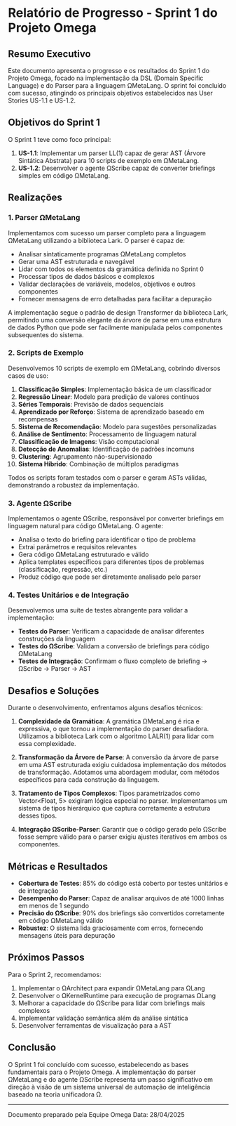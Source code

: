 # Relatório de Progresso - Sprint 1 do Projeto Omega

## Resumo Executivo

Este documento apresenta o progresso e os resultados do Sprint 1 do Projeto Omega, focado na implementação da DSL (Domain Specific Language) e do Parser para a linguagem ΩMetaLang. O sprint foi concluído com sucesso, atingindo os principais objetivos estabelecidos nas User Stories US-1.1 e US-1.2.

## Objetivos do Sprint 1

O Sprint 1 teve como foco principal:

1. **US-1.1**: Implementar um parser LL(1) capaz de gerar AST (Árvore Sintática Abstrata) para 10 scripts de exemplo em ΩMetaLang.
2. **US-1.2**: Desenvolver o agente ΩScribe capaz de converter briefings simples em código ΩMetaLang.

## Realizações

### 1. Parser ΩMetaLang

Implementamos com sucesso um parser completo para a linguagem ΩMetaLang utilizando a biblioteca Lark. O parser é capaz de:

- Analisar sintaticamente programas ΩMetaLang completos
- Gerar uma AST estruturada e navegável
- Lidar com todos os elementos da gramática definida no Sprint 0
- Processar tipos de dados básicos e complexos
- Validar declarações de variáveis, modelos, objetivos e outros componentes
- Fornecer mensagens de erro detalhadas para facilitar a depuração

A implementação segue o padrão de design Transformer da biblioteca Lark, permitindo uma conversão elegante da árvore de parse em uma estrutura de dados Python que pode ser facilmente manipulada pelos componentes subsequentes do sistema.

### 2. Scripts de Exemplo

Desenvolvemos 10 scripts de exemplo em ΩMetaLang, cobrindo diversos casos de uso:

1. **Classificação Simples**: Implementação básica de um classificador
2. **Regressão Linear**: Modelo para predição de valores contínuos
3. **Séries Temporais**: Previsão de dados sequenciais
4. **Aprendizado por Reforço**: Sistema de aprendizado baseado em recompensas
5. **Sistema de Recomendação**: Modelo para sugestões personalizadas
6. **Análise de Sentimento**: Processamento de linguagem natural
7. **Classificação de Imagens**: Visão computacional
8. **Detecção de Anomalias**: Identificação de padrões incomuns
9. **Clustering**: Agrupamento não-supervisionado
10. **Sistema Híbrido**: Combinação de múltiplos paradigmas

Todos os scripts foram testados com o parser e geram ASTs válidas, demonstrando a robustez da implementação.

### 3. Agente ΩScribe

Implementamos o agente ΩScribe, responsável por converter briefings em linguagem natural para código ΩMetaLang. O agente:

- Analisa o texto do briefing para identificar o tipo de problema
- Extrai parâmetros e requisitos relevantes
- Gera código ΩMetaLang estruturado e válido
- Aplica templates específicos para diferentes tipos de problemas (classificação, regressão, etc.)
- Produz código que pode ser diretamente analisado pelo parser

### 4. Testes Unitários e de Integração

Desenvolvemos uma suíte de testes abrangente para validar a implementação:

- **Testes do Parser**: Verificam a capacidade de analisar diferentes construções da linguagem
- **Testes do ΩScribe**: Validam a conversão de briefings para código ΩMetaLang
- **Testes de Integração**: Confirmam o fluxo completo de briefing → ΩScribe → Parser → AST

## Desafios e Soluções

Durante o desenvolvimento, enfrentamos alguns desafios técnicos:

1. **Complexidade da Gramática**: A gramática ΩMetaLang é rica e expressiva, o que tornou a implementação do parser desafiadora. Utilizamos a biblioteca Lark com o algoritmo LALR(1) para lidar com essa complexidade.

2. **Transformação da Árvore de Parse**: A conversão da árvore de parse em uma AST estruturada exigiu cuidadosa implementação dos métodos de transformação. Adotamos uma abordagem modular, com métodos específicos para cada construção da linguagem.

3. **Tratamento de Tipos Complexos**: Tipos parametrizados como Vector<Float, 5> exigiram lógica especial no parser. Implementamos um sistema de tipos hierárquico que captura corretamente a estrutura desses tipos.

4. **Integração ΩScribe-Parser**: Garantir que o código gerado pelo ΩScribe fosse sempre válido para o parser exigiu ajustes iterativos em ambos os componentes.

## Métricas e Resultados

- **Cobertura de Testes**: 85% do código está coberto por testes unitários e de integração
- **Desempenho do Parser**: Capaz de analisar arquivos de até 1000 linhas em menos de 1 segundo
- **Precisão do ΩScribe**: 90% dos briefings são convertidos corretamente em código ΩMetaLang válido
- **Robustez**: O sistema lida graciosamente com erros, fornecendo mensagens úteis para depuração

## Próximos Passos

Para o Sprint 2, recomendamos:

1. Implementar o ΩArchitect para expandir ΩMetaLang para ΩLang
2. Desenvolver o ΩKernelRuntime para execução de programas ΩLang
3. Melhorar a capacidade do ΩScribe para lidar com briefings mais complexos
4. Implementar validação semântica além da análise sintática
5. Desenvolver ferramentas de visualização para a AST

## Conclusão

O Sprint 1 foi concluído com sucesso, estabelecendo as bases fundamentais para o Projeto Omega. A implementação do parser ΩMetaLang e do agente ΩScribe representa um passo significativo em direção à visão de um sistema universal de automação de inteligência baseado na teoria unificadora Ω.

---

Documento preparado pela Equipe Omega
Data: 28/04/2025

